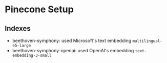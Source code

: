 # Pinecone Setup

## Indexes
- beethoven-symphony: used Microsoft's text embedding `multilingual-e5-large`
- beethoven-symphony-openai: used OpenAI's embedding `text-embedding-3-small`